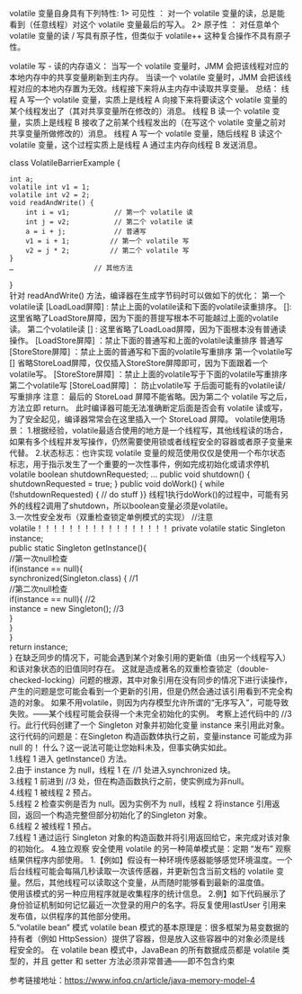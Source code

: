 volatile 变量自身具有下列特性:
    1> 可见性 ： 对一个 volatile 变量的读，总是能看到（任意线程）对这个 volatile 变量最后的写入。
    2> 原子性 ： 对任意单个 volatile 变量的读 / 写具有原子性，但类似于 volatile++ 这种复合操作不具有原子性。
    
volatile 写 - 读的内存语义：
   当写一个 volatile 变量时，JMM 会把该线程对应的本地内存中的共享变量刷新到主内存。
   当读一个 volatile 变量时，JMM 会把该线程对应的本地内存置为无效。线程接下来将从主内存中读取共享变量。
   总结：
        线程 A 写一个 volatile 变量，实质上是线程 A 向接下来将要读这个 volatile 变量的某个线程发出了（其对共享变量所在修改的）消息。
        线程 B 读一个 volatile 变量，实质上是线程 B 接收了之前某个线程发出的（在写这个 volatile 变量之前对共享变量所做修改的）消息。
        线程 A 写一个 volatile 变量，随后线程 B 读这个 volatile 变量，这个过程实质上是线程 A 通过主内存向线程 B 发送消息。
        
class VolatileBarrierExample {

    int a;
    volatile int v1 = 1;
    volatile int v2 = 2;
    void readAndWrite() {
        int i = v1;           // 第一个 volatile 读 
        int j = v2;           // 第二个 volatile 读 
        a = i + j;            // 普通写 
        v1 = i + 1;          // 第一个 volatile 写 
        v2 = j * 2;          // 第二个 volatile 写 
    }
    …                    // 其他方法 
}        
针对 readAndWrite() 方法，编译器在生成字节码时可以做如下的优化：
        第一个volatile读
        [LoadLoad屏障] : 禁止上面的volatile读和下面的volatile读重排序。
        []:这里省略了LoadStore屏障，因为下面的菩提写根本不可能越过上面的volatile读。
        第二个volatile读
        [] : 这里省略了LoadLoad屏障，因为下面根本没有普通读操作。
        [LoadStore屏障] ：禁止下面的普通写和上面的volatile读重排序
        普通写
        [StoreStore屏障] ：禁止上面的普通写和下面的volatile写重排序
        第一个volatile写
        [] 省略StoreLoad屏障，仅仅插入StoreStore屏障即可，因为下面跟着一个volatile写。
        [StoreStore屏障] ：禁止上面的volatile写于下面的volatile写重排序
        第二个volatile写
        [StoreLoad屏障] ： 防止volatile写 于后面可能有的volatile读/写重排序
    注意：
        最后的 StoreLoad 屏障不能省略。因为第二个 volatile 写之后，方法立即 return。
        此时编译器可能无法准确断定后面是否会有 volatile 读或写，为了安全起见，编译器常常会在这里插入一个 StoreLoad 屏障。
volatile使用场景：
    1.根据经验，volatile最适合使用的地方是一个线程写，其他线程读的场合，如果有多个线程并发写操作，仍然需要使用锁或者线程安全的容器或者原子变量来代替。 
    2.状态标志：也许实现 volatile 变量的规范使用仅仅是使用一个布尔状态标志，用于指示发生了一个重要的一次性事件，例如完成初始化或请求停机 
    volatile boolean shutdownRequested; 
    ... 
    public void shutdown() {     shutdownRequested = true; } 
    public void doWork() {     while (!shutdownRequested) {         // do stuff    }}
    线程1执行doWork()的过程中，可能有另外的线程2调用了shutdown，所以boolean变量必须是volatile。  
    3.一次性安全发布（双重检查锁定单例模式的实现）
     //注意volatile！！！！！！！！！！！！！！！！！ 
      private volatile static Singleton instance;     
      public static Singleton getInstance(){       
        //第一次null检查         
        if(instance == null){       
                synchronized(Singleton.class) {    //1                 
                //第二次null检查                   
                    if(instance == null){          //2                  
                    instance = new Singleton();    //3              
                    }          
                }               
            }      
         return instance;      
      }
      在缺乏同步的情况下，可能会遇到某个对象引用的更新值（由另一个线程写入）和该对象状态的旧值同时存在。
      这就是造成著名的双重检查锁定（double-checked-locking）问题的根源，其中对象引用在没有同步的情况下进行读操作，
      产生的问题是您可能会看到一个更新的引用，但是仍然会通过该引用看到不完全构造的对象。
      如果不用volatile，则因为内存模型允许所谓的“无序写入”，可能导致失败。——某个线程可能会获得一个未完全初始化的实例。 
      考察上述代码中的 //3 行。此行代码创建了一个 Singleton 对象并初始化变量 instance 来引用此对象。这行代码的问题是：在Singleton 构造函数体执行之前，变量instance 可能成为非 null 的！
      什么？这一说法可能让您始料未及，但事实确实如此。  
       1.线程 1 进入 getInstance() 方法。    
       2.由于 instance 为 null，线程 1 在 //1 处进入synchronized 块。    
       3.线程 1 前进到 //3 处，但在构造函数执行之前，使实例成为非null。    
       4.线程 1 被线程 2 预占。    
       5.线程 2 检查实例是否为 null。因为实例不为 null，线程 2 将instance 引用返回，返回一个构造完整但部分初始化了的Singleton 对象。    
       6.线程 2 被线程 1 预占。    
       7.线程 1 通过运行 Singleton 对象的构造函数并将引用返回给它，来完成对该对象的初始化。
   4.独立观察
    安全使用 volatile 的另一种简单模式是：定期 “发布” 观察结果供程序内部使用。 
        1.【例如】假设有一种环境传感器能够感觉环境温度。一个后台线程可能会每隔几秒读取一次该传感器，并更新包含当前文档的 volatile 变量。然后，其他线程可以读取这个变量，从而随时能够看到最新的温度值。    
    使用该模式的另一种应用程序就是收集程序的统计信息。
        2.例】如下代码展示了身份验证机制如何记忆最近一次登录的用户的名字。将反复使用lastUser 引用来发布值，以供程序的其他部分使用。    
     5.“volatile bean” 模式
        volatile bean 模式的基本原理是：很多框架为易变数据的持有者（例如 HttpSession）提供了容器，但是放入这些容器中的对象必须是线程安全的。
        在 volatile bean 模式中，JavaBean 的所有数据成员都是 volatile 类型的，并且 getter 和 setter 方法必须非常普通——即不包含约束
     
        
        
        
        
        
        
        
        
        
        
        
        
        
        
参考链接地址：https://www.infoq.cn/article/java-memory-model-4        
        
        